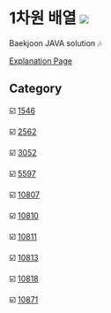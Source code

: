 # 1차원 배열 <img src = "https://img.shields.io/badge/JAVA-007396?style=for-the-badge&logo=java&logoColor=white">
Baekjoon JAVA solution :notes:

[Explanation Page](https://lunareclipse000.wordpress.com/category/%ed%94%84%eb%a1%9c%ea%b7%b8%eb%9e%98%eb%b0%8d-%ec%8a%a4%ed%84%b0%eb%94%94/%ec%9e%90%eb%a3%8c%ea%b5%ac%ec%a1%b0-%ec%8b%a4%ec%8a%b5/%eb%b0%b1%ec%a4%80/1%ec%b0%a8%ec%9b%90-%eb%b0%b0%ec%97%b4/)

## Category

:ballot_box_with_check: [1546](https://lunareclipse000.wordpress.com/2023/12/18/1546/)

:ballot_box_with_check: [2562](https://lunareclipse000.wordpress.com/2023/12/14/2562/)

:ballot_box_with_check: [3052](https://lunareclipse000.wordpress.com/2023/12/17/3052/)

:ballot_box_with_check: [5597](https://lunareclipse000.wordpress.com/2023/12/17/5597/)

:ballot_box_with_check: [10807](https://lunareclipse000.wordpress.com/2023/12/13/10807/)

:ballot_box_with_check: [10810](https://lunareclipse000.wordpress.com/2023/12/14/10810/)

:ballot_box_with_check: [10811](https://lunareclipse000.wordpress.com/2023/12/17/10811/)

:ballot_box_with_check: [10813](https://lunareclipse000.wordpress.com/2023/12/17/10813/)

:ballot_box_with_check: [10818](https://lunareclipse000.wordpress.com/2023/12/13/10818/)

:ballot_box_with_check: [10871](https://lunareclipse000.wordpress.com/2023/12/13/10871/)